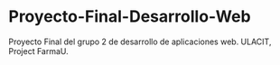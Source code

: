 # Proyecto-Final-Desarrollo-Web
Proyecto Final del grupo 2 de desarrollo de aplicaciones web. ULACIT, Project FarmaU.
